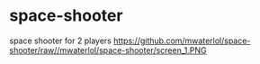 # space-shooter
space shooter for 2 players
https://github.com/mwaterlol/space-shooter/raw//mwaterlol/space-shooter/screen_1.PNG
